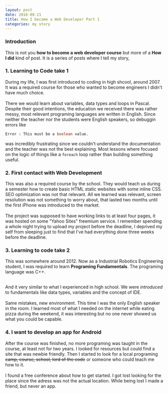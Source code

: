```yaml
---
layout: post
date: 2016-08-21
title: How I became a Web Developer Part 1
categories: my story
---
```




### Introduction

This is not you **how to become a web developer course** but more of a **How I did** kind of post. It is a series of posts where I tell my story,

###  1. Learning to Code take 1

During my life, I was first introduced to coding in high shcool, around 2007. It was a required course for those who wanted to become engineers I didn't have much choice. 
  <br>
  <br> 
There we would learn about variables, data types and loops in Pascal. Despite their good intentions, <!--more-->
the education we received there was rather messy, most relevant programing languages are written in English. Since neither the teacher nor the students were English speakers, so debuggin errors like 
```pascal
Error : This must be a boolean value.
```

was incredibly frustrating since we couldn't understand the documentation and the teacher was not the best explaining. Most lessons where focused on the logic of things like a `foreach` loop rather than building something useful.

### 2. First contact with Web Development

This was also a required course by the school. They would teach us during a semester how to create basic HTML static websites with some inline CSS. SEO optimization was not that relevant. All we learned was relevant, screen resolution was not something to worry about, that lasted two months until the first iPhone was introduced to the market.
  <br>
  <br>
The project was supposed to have working links to at least four pages, it was hosted on some "Yahoo Sites" freemium service. I remember spending a whole night trying to upload my project before the deadline, I deprived my self from sleeping just to find that I've had everything done three weeks before the deadline.

### 3. Learning to code take 2

This was somewhere around 2012. Now as a Industrial Robotics Engineering student, I was required to learn **Programing Fundamentals**. The programing language was C++. 
  <br>
  <br>

And it very similar to what I experienced in high school. We were *introduced* to fundamentals like data types, variables and the concept of IDE. 
  <br>
  <br>
Same mistakes, new environment. This time I was the only English speaker in the room. I learned most of what I needed on the internet while eating pizza during the weekend, it was interesting but no one never showed us what you could be capable. 

### 4. I want to develop an app for Android

After the course was finished, no more programing was taught in the course, at least not for two years. I looked for resources but could find a site that was newbie friendly. Then I started to look for a local programing ~~camp, course, school, lord of the code~~ or someone who could teach me how to it. 
  <br>
  <br>
I found a free conference about how to get started. I got lost looking for the place since the adress was not the actual location. While being lost I made a friend, but never an app.
